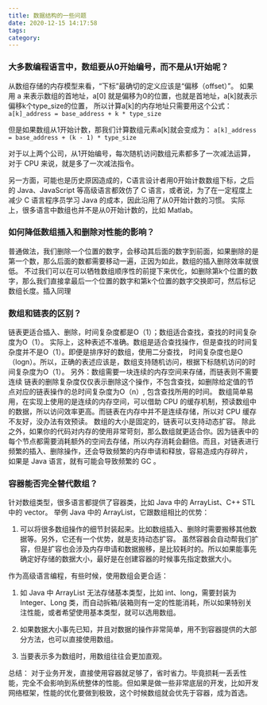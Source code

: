 ```yaml
---
title: 数据结构的一些问题
date: 2020-12-15 14:17:58
tags:
category:
---
```


### 大多数编程语言中，数组要从0开始编号，而不是从1开始呢？

从数组存储的内存模型来看，“下标”最确切的定义应该是“偏移（offset）”。
如果用 a 来表示数组的首地址，a[0] 就是偏移为0的位置，也就是首地址，a[k]就表示偏移k个type_size的位置，
所以计算a[k]的内存地址只需要用这个公式：
`a[k]_address = base_address + k * type_size`

但是如果数组从1开始计数，那我们计算数组元素a[k]就会变成为：
`a[k]_address = base_address + (k - 1) * type_size`

对于以上两个公司，从1开始编号，每次随机访问数组元素都多了一次减法运算，对于 CPU 来说，就是多了一次减法指令。

另一方面，可能也是历史原因造成的，C语言设计者用0开始计数数组下标，之后的 Java、JavaScript 等高级语言都效仿了 C 语言，或者说，为了在一定程度上减少 C 语言程序员学习 Java 的成本，因此沿用了从0开始计数的习惯。
实际上，很多语言中数组也并不是从0开始计数的，比如 Matlab。

### 如何降低数组插入和删除对性能的影响？

普通做法，我们删除一个位置的数字，会移动其后面的数字到前面，如果删除的是第一个数，那么后面的数都需要移动一遍，正因为如此，数组的插入删除效率就很低。
不过我们可以在可以牺牲数组顺序性的前提下来优化，如删除第k个位置的数字，那么我们直接拿最后一个位置的数字和第k个位置的数字交换即可，然后标记数组长度。插入同理

### 数组和链表的区别？

链表更适合插入、删除，时间复杂度都是O（1）；数组适合查找，查找的时间复杂度为O（1）。
实际上，这种表述不准确。数组是适合查找操作，但是查找的时间复杂度并不是O（1）。即便是排序好的数组，使用二分查找，
时间复杂度也是O（logn）。所以，正确的表述应该是，数组支持随机访问，根据下标随机访问的时间复杂度为O（1）。
另外：数组需要一块连续的内存空间来存储，而链表则不需要连续
链表的删除复杂度仅仅表示删除这个操作，不包含查找，如删除给定值的节点对应的链表操作的总时间复杂度为O（n）, 包含查找所用的时间。
数组简单易用，在实现上使用的是连续的内存空间，可以借助 CPU 的缓存机制，预读数组中的数据，所以访问效率更高。而链表在内存中并不是连续存储，所以对 CPU 缓存不友好，没办法有效预读。
数组的大小是固定的，链表可以支持动态扩容。
除此之外，如果你的代码对内存的使用非常苛刻，那么数组就更适合你。因为链表中的每个节点都需要消耗额外的空间去存储，所以内存消耗会翻倍。而且，对链表进行频繁的插入、删除操作，还会导致频繁的内存申请和释放，容易造成内存碎片，
如果是 Java 语言，就有可能会导致频繁的 GC 。


### 容器能否完全替代数组？

针对数组类型，很多语言都提供了容器类，比如 Java 中的 ArrayList、C++ STL 中的 vector。
举例 Java 中的 ArrayList，它跟数组相比的优势：
1. 可以将很多数组操作的细节封装起来。比如数组插入、删除时需要搬移其他数据等。另外，它还有一个优势，就是支持动态扩容。
虽然容器会自动帮我们扩容，但是扩容也会涉及内存申请和数据搬移，是比较耗时的。所以如果能事先确定好存储的数据大小，最好是在创建容器的时候事先指定数据大小。

作为高级语言编程，有些时候，使用数组会更合适：
1. 如 Java 中 ArrayList 无法存储基本类型，比如 int、long，需要封装为 Integer、Long 类，而自动拆箱/装箱则有一定的性能消耗，所以如果特别关注性能，或者希望使用基本类型，就可以选用数组。

2. 如果数据大小事先已知，并且对数据的操作非常简单，用不到容器提供的大部分方法，也可以直接使用数组。

3. 当要表示多为数组时，用数组往往会更加直观。

总结： 对于业务开发，直接使用容器就足够了，省时省力。毕竟损耗一丢丢性能，完全不会影响到系统整体的性能。但如果是做一些非常底层的开发，比如开发网络框架，性能的优化要做到极致，这个时候数组就会优先于容器，成为首选。
